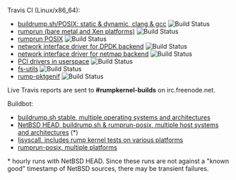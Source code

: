 Travis CI (Linux/x86_64):

* [buildrump.sh/POSIX: static & dynamic, clang & gcc](https://travis-ci.org/rumpkernel/buildrump.sh) ![Build Status](https://travis-ci.org/rumpkernel/buildrump.sh.png?branch=master)
* [rumprun (bare metal and Xen platforms)](https://travis-ci.org/rumpkernel/rumprun) ![Build Status](https://travis-ci.org/rumpkernel/rumprun.png?branch=master)
* [rumprun POSIX](https://travis-ci.org/rumpkernel/rumprun-posix) ![Build Status](https://travis-ci.org/rumpkernel/rumprun-posix.png?branch=master)
* [network interface driver for DPDK backend](https://travis-ci.org/rumpkernel/drv-netif-dpdk) ![Build Status](https://travis-ci.org/rumpkernel/drv-netif-dpdk.png?branch=master)
* [network interface driver for netmap backend](https://travis-ci.org/rumpkernel/drv-netif-netmap) ![Build Status](https://travis-ci.org/rumpkernel/drv-netif-netmap.png?branch=master)
* [PCI drivers in userspace](https://travis-ci.org/rumpkernel/pci-userspace) ![Build Status](https://travis-ci.org/rumpkernel/pci-userspace.png?branch=master)
* [fs-utils](https://travis-ci.org/rumpkernel/fs-utils) ![Build Status](https://travis-ci.org/rumpkernel/fs-utils.png?branch=master)
* [rump-pktgenif](https://travis-ci.org/rumpkernel/rump-pktgenif) ![Build Status](https://travis-ci.org/rumpkernel/rump-pktgenif.png?branch=master)

Live Travis reports are sent to __#rumpkernel-builds__ on irc.freenode.net.

Buildbot:

* [buildrump.sh stable, multiple operating systems and architectures](http://build.myriabit.eu:8011/waterfall)
* [NetBSD HEAD, buildrump.sh & rumprun-posix, multiple host systems and architectures](http://build.myriabit.eu:8012/waterfall) (*)
* [ljsyscall, includes rump kernel tests on various platforms](http://build.myriabit.eu:8010/waterfall)
* [rumprun-posix, multiple platforms](http://build.myriabit.eu:8013/waterfall)

\* hourly runs with NetBSD HEAD.  Since these runs are not against a "known good" timestamp of NetBSD sources, there may be transient failures.

